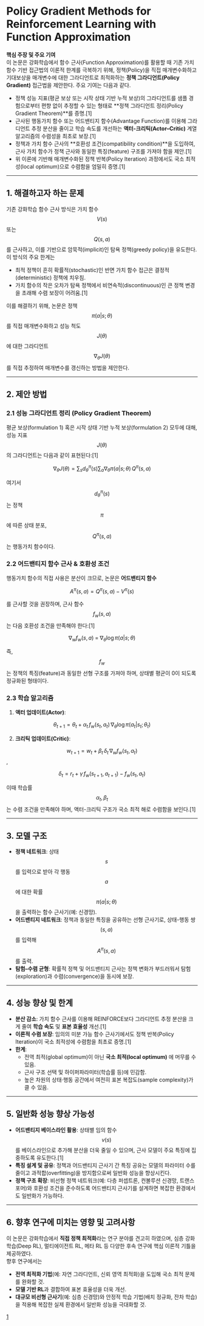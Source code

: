# Policy Gradient Methods for Reinforcement Learning with Function Approximation

**핵심 주장 및 주요 기여**  
이 논문은 강화학습에서 함수 근사(Function Approximation)를 활용할 때 기존 가치 함수 기반 접근법의 이론적 한계를 극복하기 위해, 정책(Policy)을 직접 매개변수화하고 기대보상을 매개변수에 대한 그라디언트로 최적화하는 **정책 그라디언트(Policy Gradient)** 접근법을 제안한다. 주요 기여는 다음과 같다.  
- 정책 성능 지표(평균 보상 또는 시작 상태 기반 누적 보상)의 그라디언트를 샘플 경험으로부터 편향 없이 추정할 수 있는 형태로 **정책 그라디언트 정리(Policy Gradient Theorem)**를 증명.[1]
- 근사된 행동가치 함수 또는 어드밴티지 함수(Advantage Function)를 이용해 그라디언트 추정 분산을 줄이고 학습 속도를 개선하는 **액터-크리틱(Actor–Critic)** 계열 알고리즘의 수렴성을 최초로 보장.[1]
- 정책과 가치 함수 근사의 **호환성 조건(compatibility condition)**을 도입하여, 근사 가치 함수가 정책 근사와 동일한 특징(feature) 구조를 가져야 함을 제안.[1]
- 위 이론에 기반해 매개변수화된 정책 반복(Policy Iteration) 과정에서도 국소 최적성(local optimum)으로 수렴함을 엄밀히 증명.[1]

***

## 1. 해결하고자 하는 문제  
기존 강화학습 함수 근사 방식은 가치 함수 $$V(s)$$ 또는 $$Q(s,a)$$를 근사하고, 이를 기반으로 암묵적(implicit)인 탐욕 정책(greedy policy)을 유도한다.  
이 방식의 주요 한계는  
- 최적 정책이 흔히 확률적(stochastic)인 반면 가치 함수 접근은 결정적(deterministic) 정책에 치우침.  
- 가치 함수의 작은 오차가 탐욕 정책에서 비연속적(discontinuous)인 큰 정책 변경을 초래해 수렴 보장이 어려움.[1]

이를 해결하기 위해, 논문은 정책 $$\pi(a|s;\theta)$$를 직접 매개변수화하고 성능 척도 $$J(\theta)$$에 대한 그라디언트 $$\nabla_\theta J(\theta)$$를 직접 추정하여 매개변수를 갱신하는 방법을 제안한다.

***

## 2. 제안 방법  
### 2.1 성능 그라디언트 정리 (Policy Gradient Theorem)  
평균 보상(formulation 1) 혹은 시작 상태 기반 누적 보상(formulation 2) 모두에 대해, 성능 지표 $$J(\theta)$$의 그라디언트는 다음과 같이 표현된다:[1]

$$
\nabla_\theta J(\theta)
= \sum_{s} d^{\pi}_\theta(s) \sum_{a}
\nabla_\theta \pi(a|s;\theta)\,Q^\pi(s,a)
$$

여기서 $$d^{\pi}_\theta(s)$$는 정책 $$\pi$$에 따른 상태 분포, $$Q^\pi(s,a)$$는 행동가치 함수이다.

### 2.2 어드밴티지 함수 근사 & 호환성 조건  
행동가치 함수의 직접 사용은 분산이 크므로, 논문은 **어드밴티지 함수**  

$$
A^\pi(s,a) = Q^\pi(s,a) - V^\pi(s)
$$

를 근사할 것을 권장하며, 근사 함수 $$f_w(s,a)$$는 다음 호환성 조건을 만족해야 한다:[1]

$$
\nabla_w f_w(s,a)\;=\;\nabla_\theta \log \pi(a|s;\theta)
$$

즉, $$f_w$$는 정책의 특징(feature)과 동일한 선형 구조를 가져야 하며, 상태별 평균이 0이 되도록 정규화된 형태이다.

### 2.3 학습 알고리즘  
1. **액터 업데이트(Actor)**:  

$$\theta_{t+1} = \theta_t + \alpha_t \, f_w(s_t,a_t)\,\nabla_\theta\log\pi(a_t|s_t;\theta_t)$$  

2. **크리틱 업데이트(Critic)**:  

$$w_{t+1} = w_t + \beta_t \,\delta_t\,\nabla_w f_w(s_t,a_t)$$,  
   
$$\delta_t = r_t + \gamma\,f_w(s_{t+1},a_{t+1}) - f_w(s_t,a_t)$$  

이때 학습률 $$\alpha_t,\beta_t$$는 수렴 조건을 만족해야 하며, 액터-크리틱 구조가 국소 최적 해로 수렴함을 보인다.[1]

***

## 3. 모델 구조  
- **정책 네트워크**: 상태 $$s$$를 입력으로 받아 각 행동 $$a$$에 대한 확률 $$\pi(a|s;\theta)$$을 출력하는 함수 근사기(예: 신경망).  
- **어드밴티지 네트워크**: 정책과 동일한 특징을 공유하는 선형 근사기로, 상태-행동 쌍 $$(s,a)$$를 입력해 $$A^\pi(s,a)$$를 출력.  
- **탐험–수렴 균형**: 확률적 정책 및 어드밴티지 근사는 정책 변화가 부드러워서 탐험(exploration)과 수렴(convergence)을 동시에 보장.

***

## 4. 성능 향상 및 한계  
- **분산 감소**: 가치 함수 근사를 이용해 REINFORCE보다 그라디언트 추정 분산을 크게 줄여 **학습 속도** 및 **표본 효율성** 개선.[1]
- **이론적 수렴 보장**: 임의의 미분 가능 함수 근사기에서도 정책 반복(Policy Iteration)이 국소 최적성에 수렴함을 최초로 증명.[1]
- **한계**:  
  - 전역 최적(global optimum)이 아닌 **국소 최적(local optimum)** 에 머무를 수 있음.  
  - 근사 구조 선택 및 하이퍼파라미터(학습률 등)에 민감함.  
  - 높은 차원의 상태·행동 공간에서 여전히 표본 복잡도(sample complexity)가 클 수 있음.

***

## 5. 일반화 성능 향상 가능성  
- **어드밴티지 베이스라인 활용**: 상태별 임의 함수 $$v(s)$$를 베이스라인으로 추가해 분산을 더욱 줄일 수 있으며, 근사 모델이 주요 특징에 집중하도록 유도한다.[1]
- **특징 설계 및 공유**: 정책과 어드밴티지 근사기 간 특징 공유는 모델의 파라미터 수를 줄이고 과적합(overfitting)을 방지함으로써 일반화 성능을 향상시킨다.  
- **정책 구조 확장**: 비선형 정책 네트워크(예: 다층 퍼셉트론, 컨볼루션 신경망, 트랜스포머)와 호환성 조건을 준수하도록 어드밴티지 근사기를 설계하면 복잡한 환경에서도 일반화가 가능하다.

***

## 6. 향후 연구에 미치는 영향 및 고려사항  
이 논문은 강화학습에서 **직접 정책 최적화**라는 연구 분야를 견고히 하였으며, 심층 강화학습(Deep RL), 멀티에이전트 RL, 메타 RL 등 다양한 후속 연구에 핵심 이론적 기틀을 제공하였다.  
향후 연구에서는  
- **전역 최적화 기법**(예: 자연 그라디언트, 신뢰 영역 최적화)을 도입해 국소 최적 문제를 완화할 것.  
- **모델 기반 RL**과 결합하여 표본 효율성을 더욱 개선.  
- **대규모 비선형 근사기**(예: 심층 신경망)와 안정적 학습 기법(배치 정규화, 잔차 학습)을 적용해 복잡한 실제 환경에서 일반화 성능을 극대화할 것.

[1](https://ppl-ai-file-upload.s3.amazonaws.com/web/direct-files/attachments/65988149/be3b37e5-d5a3-4a34-9d9c-792f58bb5a32/NIPS-1999-policy-gradient-methods-for-reinforcement-learning-with-function-approximation-Paper.pdf)
